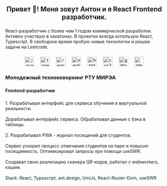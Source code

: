 <h2 align="center">Привет 👋! Меня зовут Антон и я React Frontend разработчик.</h2>

###

<p align="left">React-разработчик с более чем 1 годом коммерческой разработки. Активно участвую в хакатонах. В проектах всегда использую React, Typescript. В свободное время пробую новые технологии и решаю задачи на Leetcode.</p>

###

<div align="center">
  <img src="https://cdn.jsdelivr.net/gh/devicons/devicon/icons/javascript/javascript-original.svg" height="30" alt="javascript logo"  />
  <img width="12" />
  <img src="https://cdn.jsdelivr.net/gh/devicons/devicon/icons/typescript/typescript-plain.svg" height="30" alt="typescript logo"  />
  <img width="12" />
  <img src="https://cdn.jsdelivr.net/gh/devicons/devicon/icons/react/react-original.svg" height="30" alt="react logo"  />
  <img width="12" />
  <img src="https://cdn.jsdelivr.net/gh/devicons/devicon/icons/nextjs/nextjs-line.svg" height="30" alt="nextjs logo"  />
  <img width="12" />
  <img src="https://cdn.jsdelivr.net/gh/devicons/devicon/icons/html5/html5-plain.svg" height="30" alt="html5 logo"  />
  <img width="12" />
  <img src="https://cdn.jsdelivr.net/gh/devicons/devicon/icons/css3/css3-plain.svg" height="30" alt="css3 logo"  />
  <img width="12" />
  <img src="https://cdn.jsdelivr.net/gh/devicons/devicon/icons/gitlab/gitlab-original.svg" height="30" alt="gitlab logo"  />
  <img width="12" />
  <img src="https://cdn.jsdelivr.net/gh/devicons/devicon/icons/webpack/webpack-plain.svg" height="30" alt="webpack logo"  />
</div>

###

<h3 align="left">Молодежный техноковоркинг РТУ МИРЭА</h3>

###

<h4 align="left">Frontend-разработчик</h4>

###

<p align="left">1. Разрабатывал интерфейс для сервиса обучения в виртуальной реальности.<br><br>Дорабатывал интерфейс сервиса. Обрабатывал данные с бэка в таблицы.<br><br>2. Разрабатывал PWA - журнал посещений для студентов.<br><br>Сервис ускорил процесс отмечания студентов на паре и повысил посещаемость. Оптимизировал запросы при помощи useSWR.<br><br>Создавал свою реализацию сканера QR-кодов, работал с webworkers, кэшем.<br><br>Stack: React, Typescript, ant.design, UmiJs, React-Router-Dom, useSWR</p>

###
